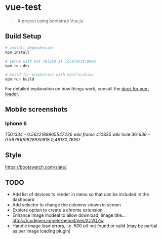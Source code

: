 # vue-test

> A project using bootstrap Vue.js

## Build Setup

``` bash
# install dependencies
npm install

# serve with hot reload at localhost:8080
npm run dev

# build for production with minification
npm run build
```

For detailed explanation on how things work, consult the [docs for vue-loader](http://vuejs.github.io/vue-loader).

## Mobile screenshots

### Iphone 6
750*1334 - 0.5622188905547226
wiki frame 410*835
wiki hole 361*636 - 0.5676100628930818
0,4813*0,76167

## Style

https://bootswatch.com/slate/

## TODO

- Add list of devices to render in menu so that can be included in the dashboard
- Add selector to change the columns shown in screen
- Explore option to create a chrome extension
- Enhance image modeal to allow download, image title... https://codepen.io/peterbenoit/pen/XzVQZw
- Handle image load errors, i.e. 500 url not found or valid (may be partial as per image loading plugin)